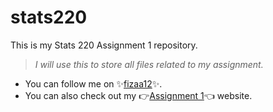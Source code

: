 # stats220
This is my Stats 220 Assignment 1 repository.

> *I will use this to store all files related to my assignment.*
* You can follow me on ✨[fizaa12](https://github.com/fizaa12)✨.
* You can also check out my 👉[Assignment 1](https://fizaa12.github.io/stats220/)👈 website.

